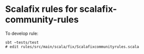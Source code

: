 # Scalafix rules for scalafix-community-rules

To develop rule:
```
sbt ~tests/test
# edit rules/src/main/scala/fix/Scalafixcommunityrules.scala
```
